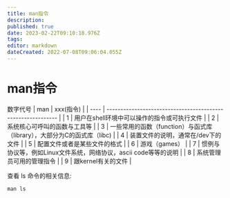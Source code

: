 ```yaml
---
title: man指令
description: 
published: true
date: 2023-02-22T09:10:18.976Z
tags: 
editor: markdown
dateCreated: 2022-07-08T09:06:04.055Z
---
```


# man指令
数字代号
| man  | xxx(指令)                                                    |
| ---- | ------------------------------------------------------------ |
| 1    | 用户在shell环境中可以操作的指令或可执行文件                  |
| 2    | 系统核心可呼叫的函数与工具等                                 |
| 3    | 一些常用的函数（function）与函式库（library），大部分为C的函式库（libc) |
| 4    | 装置文件的说明，通常在/dev下的文件                           |
| 5    | 配置文件或者是某些文件的格式                                 |
| 6    | 游戏（games）                                                |
| 7    | 惯例与协议等，例如Linux文件系统，网络协议，ascii code等等的说明 |
| 8    | 系统管理员可用的管理指令                                     |
| 9    | 跟kernel有关的文件                                           |


查看 ls 命令的相关信息:

```
man ls
```
